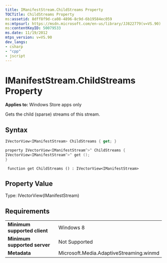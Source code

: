 ```yaml
---
title: IManifestStream.ChildStreams Property
TOCTitle: ChildStreams Property
ms:assetid: 8dff8f9d-ca08-4896-8c9d-6b19584ec059
ms:mtpsurl: https://msdn.microsoft.com/en-us/library/JJ822779(v=VS.90)
ms:contentKeyID: 50079533
ms.date: 11/19/2012
mtps_version: v=VS.90
dev_langs:
- csharp
- "cpp"
- jscript
---
```


# IManifestStream.ChildStreams Property

**Applies to:** Windows Store apps only

Gets the child (sparse) streams of this stream.

## Syntax

```csharp
IVectorView<IManifestStream> ChildStreams { get; }
```

```cpp
property IVectorView<IManifestStream^>^ ChildStreams {
IVectorView<IManifestStream^>^ get ();
}
```

```jscript
 function get ChildStreams () : IVectorView<IManifestStream>
```

## Property Value

Type: IVectorView(IManifestStream)

## Requirements

|||
|--- |--- |
|**Minimum supported client**|Windows 8|
|**Minimum supported server**|Not Supported|
|**Metadata**|Microsoft.Media.AdaptiveStreaming.winmd|

